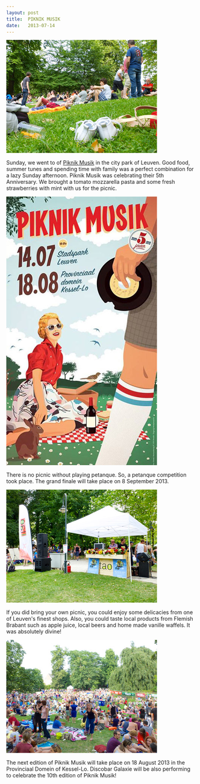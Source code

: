 ```yaml
---
layout: post
title:  PIKNIK MUSIK
date:   2013-07-14
---
```


![Baby shoes @ Piknik Musik Leuven](/images/piknik-park1.jpg)

Sunday, we went to of [Piknik Musik](http://www.piknikmusik.be) in the city park of Leuven. Good food, summer tunes and spending time with family was a perfect combination for a lazy Sunday afternoon. Piknik Musik was celebrating their 5th Anniversary. We brought a tomato mozzarella pasta and some fresh strawberries with mint with us for the picnic.

![Piknik Musik poster](/images/piknik-poster.jpg)

There is no picnic without playing petanque. So, a petanque competition took place. The grand finale will take place on 8 September 2013.

![Music @ Piknik Musik Leuven](/images/piknik-park3.jpg)

If you did bring your own picnic, you could enjoy some delicacies from one of Leuven's finest shops. Also, you could taste local products from Flemish Brabant such as apple juice, local beers and home made vanille waffels. It was absolutely divine!

![Crowded park](/images/piknik-park2.jpg)

The next edition of Piknik Musik will take place on 18 August 2013 in the Provinciaal Domein of Kessel-Lo. Discobar Galaxie will be also performing to celebrate the 10th edition of Piknik Musik! 
